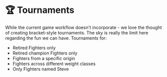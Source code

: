 # 🏆 Tournaments

While the current game workflow doesn't incorporate - we love the thought of creating bracket-style tournaments. The sky is really the limit here regarding the fun we can have. Tournaments for:

* Retired Fighters only
* Retired champion Fighters only
* Fighters from a specific origin
* Fighters across different weight classes
* Only Fighters named Steve
